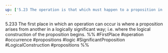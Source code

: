 ```yaml
---
up: ['5.23 The operation is that which must happen to a proposition in order to make another out of it.']
---
```

5.233 The first place in which an operation can occur is where a proposition arises from another in a logically significant way; i.e. where the logical construction of the proposition begins.
%%
#FirstPlace #operation #occurrence #propositions #logic #SignificantProposition #LogicalConstruction #propositions %%